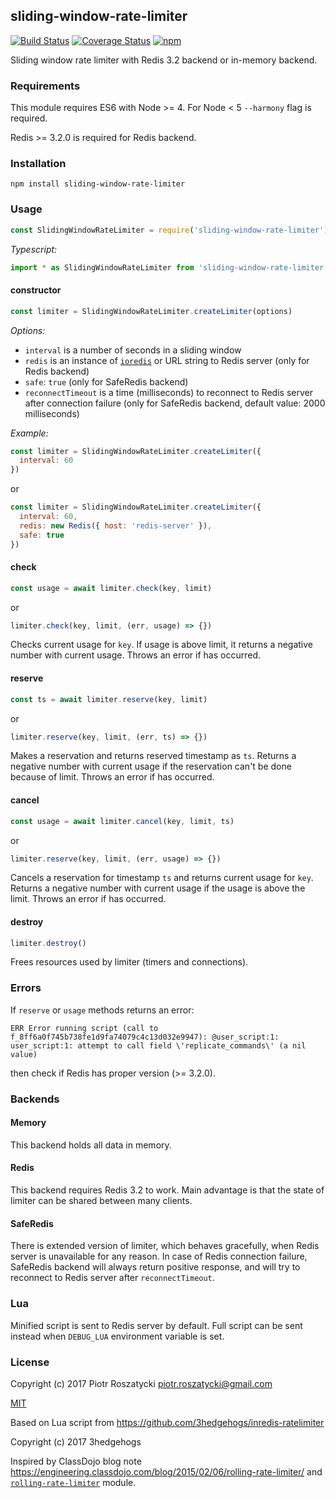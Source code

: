 ## sliding-window-rate-limiter

[![Build Status](https://secure.travis-ci.org/dex4er/js-sliding-window-rate-limiter.svg)](http://travis-ci.org/dex4er/js-sliding-window-rate-limiter) [![Coverage Status](https://coveralls.io/repos/github/dex4er/js-sliding-window-rate-limiter/badge.svg)](https://coveralls.io/github/dex4er/js-sliding-window-rate-limiter) [![npm](https://img.shields.io/npm/v/sliding-window-rate-limiter.svg)](https://www.npmjs.com/package/sliding-window-rate-limiter)

Sliding window rate limiter with Redis 3.2 backend or in-memory backend.

### Requirements

This module requires ES6 with Node >= 4. For Node < 5 `--harmony` flag is required.

Redis >= 3.2.0 is required for Redis backend.

### Installation

```shell
npm install sliding-window-rate-limiter
```

### Usage

```js
const SlidingWindowRateLimiter = require('sliding-window-rate-limiter')
```

_Typescript:_

```ts
import * as SlidingWindowRateLimiter from 'sliding-window-rate-limiter'
```

#### constructor

```js
const limiter = SlidingWindowRateLimiter.createLimiter(options)
```

_Options:_

* `interval` is a number of seconds in a sliding window
* `redis` is an instance of [`ioredis`](https://www.npmjs.com/package/ioredis)
  or URL string to Redis server (only for Redis backend)
* `safe`: `true` (only for SafeRedis backend)
* `reconnectTimeout` is a time (milliseconds) to reconnect to Redis server
  after connection failure (only for SafeRedis backend, default value: 2000
  milliseconds)

_Example:_

```js
const limiter = SlidingWindowRateLimiter.createLimiter({
  interval: 60
})
```

or

```js
const limiter = SlidingWindowRateLimiter.createLimiter({
  interval: 60,
  redis: new Redis({ host: 'redis-server' }),
  safe: true
})
```

#### check

```js
const usage = await limiter.check(key, limit)
```

or

```js
limiter.check(key, limit, (err, usage) => {})
```

Checks current usage for `key`. If usage is above limit, it returns a negative
number with current usage. Throws an error if has occurred.

#### reserve

```js
const ts = await limiter.reserve(key, limit)
```

or

```js
limiter.reserve(key, limit, (err, ts) => {})
```

Makes a reservation and returns reserved timestamp as `ts`. Returns a negative
number with current usage if the reservation can't be done because of limit.
Throws an error if has occurred.

#### cancel

```js
const usage = await limiter.cancel(key, limit, ts)
```

or

```js
limiter.reserve(key, limit, (err, usage) => {})
```

Cancels a reservation for timestamp `ts` and returns current usage for `key`.
Returns a negative number with current usage if the usage is above the limit.
Throws an error if has occurred.

#### destroy

```js
limiter.destroy()
```

Frees resources used by limiter (timers and connections).

### Errors

If `reserve` or `usage` methods returns an error:

```
ERR Error running script (call to f_8ff6a0f745b738fe1d9fa74079c4c13d032e9947): @user_script:1: user_script:1: attempt to call field \'replicate_commands\' (a nil value)
```

then check if Redis has proper version (>= 3.2.0).

### Backends

#### Memory

This backend holds all data in memory.

#### Redis

This backend requires Redis 3.2 to work. Main advantage is that the state of
limiter can be shared between many clients.

#### SafeRedis

There is extended version of limiter, which behaves gracefully, when Redis
server is unavailable for any reason. In case of Redis connection failure,
SafeRedis backend will always return positive response, and will try to
reconnect to Redis server after `reconnectTimeout`.

### Lua

Minified script is sent to Redis server by default. Full script can be sent
instead when `DEBUG_LUA` environment variable is set.

### License

Copyright (c) 2017 Piotr Roszatycki <piotr.roszatycki@gmail.com>

[MIT](https://opensource.org/licenses/MIT)

Based on Lua script from https://github.com/3hedgehogs/inredis-ratelimiter

Copyright (c) 2017 3hedgehogs

Inspired by ClassDojo blog note
https://engineering.classdojo.com/blog/2015/02/06/rolling-rate-limiter/
and
[`rolling-rate-limiter`](https://www.npmjs.com/package/rolling-rate-limiter)
module.
